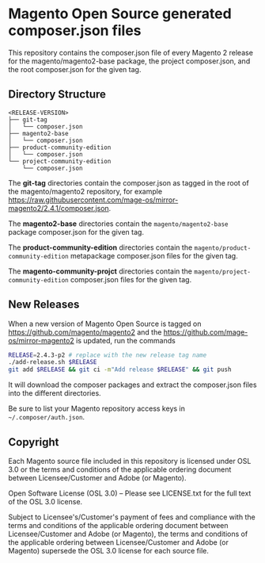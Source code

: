 # Magento Open Source generated composer.json files

This repository contains the composer.json file of every Magento 2 release for the magento/magento2-base package, the project composer.json, and the root composer.json for the given tag.

## Directory Structure

```
<RELEASE-VERSION>
├── git-tag
│   └── composer.json
├── magento2-base
│   └── composer.json
├── product-community-edition
│   └── composer.json
└── project-community-edition
    └── composer.json
```

The **git-tag** directories contain the composer.json as tagged in the root of the magento/magento2 repository, for example <https://raw.githubusercontent.com/mage-os/mirror-magento2/2.4.1/composer.json>.

The **magento2-base** directories contain the `magento/magento2-base` package composer.json for the given tag.

The **product-community-edition** directories contain the `magento/product-community-edition` metapackage composer.json files for the given tag.

The **magento-community-projct** directories contain the `magento/project-community-edition` composer.json files for the given tag.

## New Releases

When a new version of Magento Open Source is tagged on https://github.com/magento/magento2 and the https://github.com/mage-os/mirror-magento2 is updated, run the commands

```bash
RELEASE=2.4.3-p2 # replace with the new release tag name
./add-release.sh $RELEASE
git add $RELEASE && git ci -m"Add release $RELEASE" && git push
```

It will download the composer packages and extract the composer.json files into the different directories.

Be sure to list your Magento repository access keys in `~/.composer/auth.json`.


## Copyright

Each Magento source file included in this repository is licensed under OSL 3.0 or the terms and conditions of the applicable ordering document between Licensee/Customer and Adobe (or Magento).

Open Software License (OSL 3.0) – Please see LICENSE.txt for the full text of the OSL 3.0 license.

Subject to Licensee's/Customer's payment of fees and compliance with the terms and conditions of the applicable ordering document between Licensee/Customer and Adobe (or Magento), the terms and conditions of the applicable ordering between Licensee/Customer and Adobe (or Magento) supersede the OSL 3.0 license for each source file.


